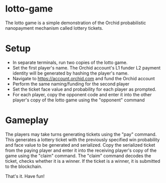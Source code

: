 # lotto-game

The lotto game is a simple demonstration of the Orchid probabilistic
nanopayment mechanism called lottery tickets.

# Setup

- In separate terminals, run two copies of the lotto game.
- Set the first player's name. The Orchid account's L1 funder L2 payment identity will be generated by hashing the player's name.
- Navigate to https://account.orchid.com and fund the Orchid account
- Perform the same naming/funding for the second player
- Set the ticket face value and probability for each player as prompted.
- For each player, copy the opponent code and enter it into the other player's copy of the lotto game using the "opponent" command


# Gameplay

The players may take turns generating tickets using the "pay" command. This generates a lottery ticket with the previously specified win probability and face value to be generated and serialized. Copy the serialized ticket from the paying player and enter it into the receiving player's copy of the game using the "claim" command.  The "claim" command decodes the ticket, checks whether it is a winner. If the ticket is a winner, it is submitted to the blockchain.

That's it.  Have fun!
